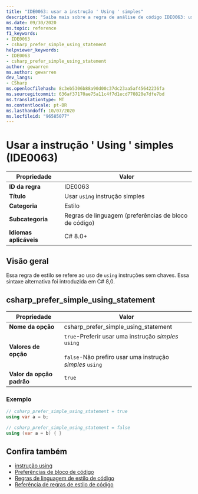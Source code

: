 ```yaml
---
title: "IDE0063: usar a instrução ' Using ' simples"
description: "Saiba mais sobre a regra de análise de código IDE0063: usar a instrução ' Using ' simples"
ms.date: 09/30/2020
ms.topic: reference
f1_keywords:
- IDE0063
- csharp_prefer_simple_using_statement
helpviewer_keywords:
- IDE0063
- csharp_prefer_simple_using_statement
author: gewarren
ms.author: gewarren
dev_langs:
- CSharp
ms.openlocfilehash: 8c3eb5306b88a90d00c37dc23aa5af45642236fa
ms.sourcegitcommit: 636af37170ae75a11c4f7d1ecd770820e7dfe7bd
ms.translationtype: MT
ms.contentlocale: pt-BR
ms.lasthandoff: 10/07/2020
ms.locfileid: "96585077"
---
```

# <a name="use-simple-using-statement-ide0063"></a>Usar a instrução ' Using ' simples (IDE0063)

|Propriedade|Valor|
|-|-|
| **ID da regra** | IDE0063 |
| **Título** | Usar `using` instrução simples |
| **Categoria** | Estilo |
| **Subcategoria** | Regras de linguagem (preferências de bloco de código) |
| **Idiomas aplicáveis** | C# 8.0+ |

## <a name="overview"></a>Visão geral

Essa regra de estilo se refere ao uso de `using` instruções sem chaves. Essa sintaxe alternativa foi introduzida em C# 8,0.

## <a name="csharp_prefer_simple_using_statement"></a>csharp_prefer_simple_using_statement

|Propriedade|Valor|
|-|-|
| **Nome da opção** | csharp_prefer_simple_using_statement
| **Valores de opção** | `true`-Preferir usar uma instrução *simples* `using`<br /><br />`false`-Não prefiro usar uma instrução *simples* `using` |
| **Valor da opção padrão** | `true` |

### <a name="example"></a>Exemplo

```csharp
// csharp_prefer_simple_using_statement = true
using var a = b;

// csharp_prefer_simple_using_statement = false
using (var a = b) { }
```

## <a name="see-also"></a>Confira também

- [instrução using](../../../csharp/language-reference/keywords/using-statement.md)
- [Preferências de bloco de código](code-block-preferences.md)
- [Regras de linguagem de estilo de código](language-rules.md)
- [Referência de regras de estilo de código](index.md)
